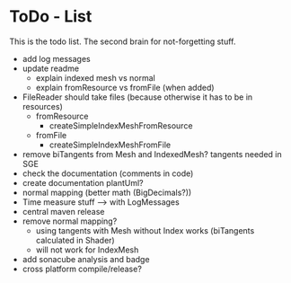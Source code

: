 # ToDo - List

This is the todo list.
The second brain for not-forgetting stuff.

- add log messages
- update readme
  - explain indexed mesh vs normal
  - explain fromResource vs fromFile (when added)
- FileReader should take files (because otherwise it has to be in resources)
  - fromResource
    - createSimpleIndexMeshFromResource
  - fromFile
    - createSimpleIndexMeshFromFile
- remove biTangents from Mesh and IndexedMesh? tangents needed in SGE
- check the documentation (comments in code)
- create documentation plantUml?
- normal mapping (better math (BigDecimals?))
- Time measure stuff --> with LogMessages
- central maven release
- remove normal mapping?
  - using tangents with Mesh without Index works (biTangents calculated in Shader)
  - will not work for IndexMesh
- add sonacube analysis and badge
- cross platform compile/release?
